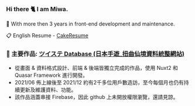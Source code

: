 ### Hi there 🐈 I am Miwa.
💼 With more then 3 years in front-end development and maintenance.

📋 English Resume - [CakeResume](https://www.cakeresume.com/504170169)

### 📁 主要作品: [ツイステ Database (日本手遊_扭曲仙境資料統整網站)](https://twst-database.herokuapp.com/)
- 從畫面 & 資料格式設計、前端 & 後端皆獨立完成的作品，使用 Nuxt2 和 Quasar Framework 進行開發。
- 2021/06 佈上線後至 2021/12 約有2千多位用戶數造訪，至今每個月也仍有持續更新及維護資料、功能。
- 該作品涵蓋串接 Firebase，因此 github 上未開放權限瀏覽，還請見諒。
